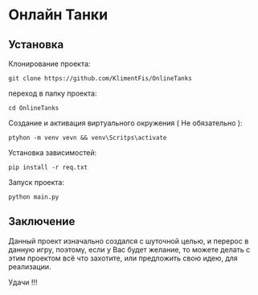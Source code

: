# Онлайн Танки

## Установка

Клонирование проекта:
```
git clone https://github.com/KlimentFis/OnlineTanks
```

переход в папку проекта:
```
cd OnlineTanks
```

Создание и активация виртуального окружения ( Не обязательно ):
```
ptyhon -m venv vevn && venv\Scritps\activate
```

Установка зависимостей:
```
pip install -r req.txt
```

Запуск проекта:
```
python main.py
```

## Заключение

Данный проект изначально создался с шуточной целью, и перерос в данную игру, поэтому, если у Вас будет желание, то можете делать с этим проектом всё что захотите, или предложить свою идею, для реализации.

Удачи !!!